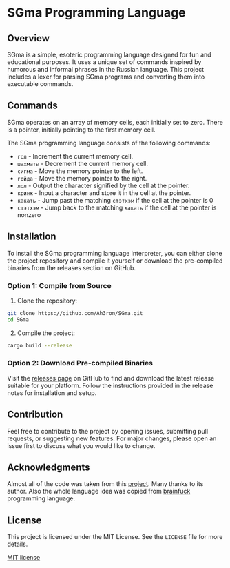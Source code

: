 # SGma Programming Language

## Overview

SGma is a simple, esoteric programming language designed for fun and educational purposes. It uses a unique set of commands inspired by humorous and informal phrases in the Russian language. This project includes a lexer for parsing SGma programs and converting them into executable commands.

## Commands

SGma operates on an array of memory cells, each initially set to zero. There is a pointer, initially pointing to the first memory cell. 

The SGma programming language consists of the following commands:

- `гол` - Increment the current memory cell.
- `шахматы` - Decrement the current memory cell.
- `сигма` - Move the memory pointer to the left.
- `гойда` - Move the memory pointer to the right.
- `лол` - Output the character signified by the cell at the pointer.
- `кринж` - Input a character and store it in the cell at the pointer.
- `какать` - Jump past the matching `стэтхэм` if the cell at the pointer is 0
- `стэтхэм` - Jump back to the matching `какать` if the cell at the pointer is nonzero

## Installation

To install the SGma programming language interpreter, you can either clone the project repository and compile it yourself or download the pre-compiled binaries from the releases section on GitHub.

### Option 1: Compile from Source

1. Clone the repository:

```sh
git clone https://github.com/Ah3ron/SGma.git
cd SGma
```

2. Compile the project:

```sh
cargo build --release
```

### Option 2: Download Pre-compiled Binaries

Visit the [releases page](https://github.com/Ah3ron/SGma/releases) on GitHub to find and download the latest release suitable for your platform. Follow the instructions provided in the release notes for installation and setup.

## Contribution

Feel free to contribute to the project by opening issues, submitting pull requests, or suggesting new features. For major changes, please open an issue first to discuss what you would like to change.

## Acknowledgments


Almost all of the code was taken from this [project](https://github.com/Jomy10/Brainfuck-rs/). Many thanks to its author.
Also the whole language idea was copied from [brainfuck](https://esolangs.org/wiki/Brainfuck) programming language.

## License

This project is licensed under the MIT License. See the `LICENSE` file for more details.

[MIT license](LICENSE.txt)
